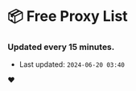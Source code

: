 # :package: Free Proxy List
### Updated every 15 minutes.

- Last updated: `2024-06-20 03:40`

:heart:
